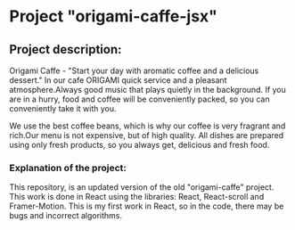 # Project "origami-caffe-jsx"

## Project description:

Origami Caffe - "Start your day with aromatic coffee 
and a delicious dessert." In our cafe ORIGAMI quick service and a pleasant atmosphere.Always good music that plays quietly in the background. If you are in a hurry, 
food and coffee will be conveniently packed, so you can conveniently take it with you.

We use the best coffee beans, which is why our coffee is very fragrant and rich.Our menu is not expensive, but of high quality. All dishes are prepared using only fresh products, so you always get, delicious and fresh food.

### Explanation of the project:

This repository, is an updated version of the old "origami-caffe" project. This work is done in React using the libraries: React, React-scroll and Framer-Motion. This is my first work in React, so in the code, there may be bugs and incorrect algorithms. 